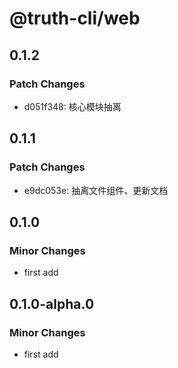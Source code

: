 # @truth-cli/web

## 0.1.2

### Patch Changes

- d051f348: 核心模块抽离

## 0.1.1

### Patch Changes

- e9dc053e: 抽离文件组件、更新文档

## 0.1.0

### Minor Changes

- first add

## 0.1.0-alpha.0

### Minor Changes

- first add
